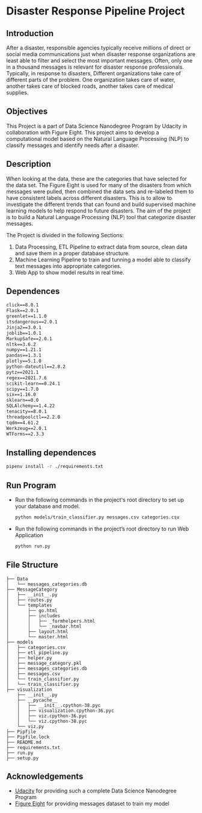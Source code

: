 # Disaster Response Pipeline Project



## Introduction

After a disaster, responsible agencies typically receive millions of direct or social media communications just when disaster response organizations are least able to filter and select the most important messages. Often, only one in a thousand messages is relevant for disaster response professionals. Typically, in response to disasters, Different organizations take care of different parts of the problem. One organization takes care of water, another takes care of blocked roads, another takes care of medical supplies.



## Objectives

This Project is a part of Data Science Nanodegree Program by Udacity in collaboration with Figure Eight. This project aims to develop a computational model based on the Natural Language Processing (NLP) to classify messages and identify needs after a disaster.



## Description

When looking at the data, these are the categories that have selected for the data set. The Figure Eight is used for many of the disasters from which messages were pulled, then combined the data sets and re-labeled them to have consistent labels across different disasters. This is to allow to investigate the different trends that can found and build supervised machine learning models to help respond to future disasters. The aim of the project is to build a Natural Language Processing (NLP) tool that categorize disaster messages.

The Project is divided in the following Sections:

1. Data Processing, ETL Pipeline to extract data from source, clean data and save them in a proper database structure.
2. Machine Learning Pipeline to train and tunning a model able to classify text messages into appropriate categories.
3. Web App to show model results in real time.



## Dependences

```txt
click==8.0.1
Flask==2.0.1
greenlet==1.1.0
itsdangerous==2.0.1
Jinja2==3.0.1
joblib==1.0.1
MarkupSafe==2.0.1
nltk==3.6.2
numpy==1.21.1
pandas==1.3.1
plotly==5.1.0
python-dateutil==2.8.2
pytz==2021.1
regex==2021.7.6
scikit-learn==0.24.1
scipy==1.7.0
six==1.16.0
sklearn==0.0
SQLAlchemy==1.4.22
tenacity==8.0.1
threadpoolctl==2.2.0
tqdm==4.61.2
Werkzeug==2.0.1
WTForms==2.3.3
```

## Installing dependences

```bash
pipenv install -r ./requirements.txt
```

## Run Program

- Run the following commands in the project's root directory to set up your database and model.

  ```bash
  python models/train_classifier.py messages.csv categories.csv
  ```

- Run the following commands in the project’s root directory to run Web Application 

  ```bash
  python run.py
  ```

  

## File Structure

 

```
├── Data
│   └── messages_categories.db
├── MessageCategory
│   ├── __init__.py
│   ├── routes.py
│   └── templates
│       ├── go.html
│       ├── includes
│       │   ├── _formhelpers.html
│       │   └── _navbar.html
│       ├── layout.html
│       └── master.html
├── models
│   ├── categories.csv
│   ├── etl_pipeline.py
│   ├── helper.py
│   ├── message_category.pkl
│   ├── messages_categories.db
│   ├── messages.csv
│   └── train_classifier.py
│   └── train_classifier.py
├── visualization
    ├── __init__.py
    ├── __pycache__
    │   ├── __init__.cpython-38.pyc
    │   ├── visualization.cpython-36.pyc
    │   ├── viz.cpython-36.pyc
    │   └── viz.cpython-38.pyc
    └── viz.py
├── Pipfile
├── Pipfile.lock
├── README.md
├── requirements.txt
├── run.py
├── setup.py

```

## Acknowledgements

- [Udacity](https://www.udacity.com/) for providing such a complete Data Science Nanodegree Program
- [Figure Eight](https://www.figure-eight.com/) for providing messages dataset to train my model

